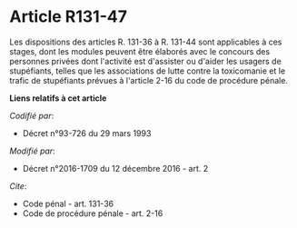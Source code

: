 # Article R131-47

Les dispositions des articles R. 131-36 à R. 131-44 sont applicables à ces stages, dont les modules peuvent être élaborés
avec le concours des personnes privées dont l'activité est d'assister ou d'aider les usagers de stupéfiants, telles que les
associations de lutte contre la toxicomanie et le trafic de stupéfiants prévues à l'article 2-16 du code de procédure pénale.

**Liens relatifs à cet article**

_Codifié par_:

  - Décret n°93-726 du 29 mars 1993

_Modifié par_:

  - Décret n°2016-1709 du 12 décembre 2016 - art. 2

_Cite_:

  - Code pénal - art. 131-36
  - Code de procédure pénale - art. 2-16
